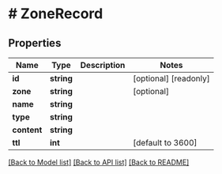 # # ZoneRecord

## Properties

Name | Type | Description | Notes
------------ | ------------- | ------------- | -------------
**id** | **string** |  | [optional] [readonly]
**zone** | **string** |  | [optional]
**name** | **string** |  |
**type** | **string** |  |
**content** | **string** |  |
**ttl** | **int** |  | [default to 3600]

[[Back to Model list]](../../README.md#models) [[Back to API list]](../../README.md#endpoints) [[Back to README]](../../README.md)
